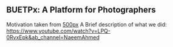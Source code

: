 ## BUETPx: A Platform for Photographers

Motivation taken from [500px](500px.com)
A Brief description of what we did: https://www.youtube.com/watch?v=LPQ-0RvxEpk&ab_channel=NaeemAhmed
